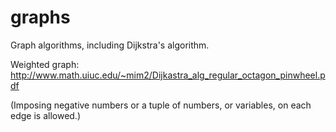 graphs
======

Graph algorithms, including Dijkstra's algorithm. 


Weighted graph: http://www.math.uiuc.edu/~mim2/Dijkastra_alg_regular_octagon_pinwheel.pdf 

(Imposing negative numbers or a tuple of numbers, or variables, on each edge is allowed.) 





